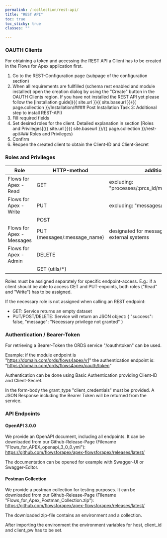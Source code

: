 ```yaml
---
permalink: /:collection/rest-api/
title: "REST API"
toc: true
toc_sticky: true
classes: ""

---
```


### OAUTH Clients

For obtaining a token and accessing the REST API a Client has to be created in the Flows for Apex application first. 
1.  Go to the REST-Configuration page (subpage of the configuration section)
2.  When all requirements are fullfilled (schema rest enabled and module installed) open the creation dialog by using the "Create" button in the OAUTH Clients region. If you have not installed the REST API yet please follow the [installation guide]({{ site.url }}{{ site.baseurl }}/{{ page.collection }}/Installation/#### Post Installation Task 3: Additional step to install REST-API)
3.  Fill required fields
4.  Set desired roles for the client. Detailed explanation in section [Roles and Privileges]({{ site.url }}{{ site.baseurl }}/{{ page.collection }}/rest-api/### Roles and Privileges)
5.  Confirm
6.  Reopen the created client to obtain the Client-ID and Client-Secret

### Roles and Privileges

| Role  | HTTP-method | additional info |
|---|---|---|
| Flows for Apex - Read  | GET | excluding: "processes/:prcs_id/message_subscriptions"  |
| Flows for Apex - Write  | PUT | excluding: "messages/:message_name" |
|   | POST |   |
| Flows for Apex - Messages  | PUT (messages/:message_name) | designated for messaging updates from external systems |
| Flows for Apex - Admin  | DELETE |   |
|   | GET (utils/*) | |

Roles must be assigned separately for specific endpoint-access. 
E.g.: if a client should be able to access GET and PUT-enpoints, both roles ("Read" and "Write") has to be assigned. 

If the necessary role is not assigned when calling an REST endpoint:
-  GET: Service returns an empty dataset 
-  PUT/POST/DELETE: Service will return an JSON object: { "success": false, "message": "Necessary privilege not granted" }

### Authentication / Bearer-Token

For retrieving a Bearer-Token the ORDS service "/oauth/token" can be used. 

Example: if the module endpoint is "https://domain.com/ords/flows4apex/v1" the authentication endpoint is: "https://domain.com/ords/flows4apex/oauth/token"

Authentication can be done using Basic Authentication providing Client-ID and Client-Secret. 

In the form-body the grant_type "client_credentials" must be provided. A JSON Response including the Bearer Token will be returned from the service. 

### API Endpoints

#### OpenAPI 3.0.0

We provide an OpenAPI document, including all endpoints. 
It can be downloaded from our Github-Release-Page (Filename "Flows_for_APEX_openapi_3_0_0.yml"): https://github.com/flowsforapex/apex-flowsforapex/releases/latest/

The documentation can be opened for example with Swagger-UI or Swagger-Editor.

#### Postman Collection

We provide a postman collection for testing purposes.
It can be downloaded from our Github-Release-Page (Filename "Flows_for_Apex_Postman_Collection.zip"): https://github.com/flowsforapex/apex-flowsforapex/releases/latest/

The downloaded zip-file contains an environment and a collection. 

After importing the environment the environment variables for host, client_id and client_pw has to be set. 